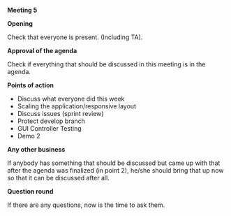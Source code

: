 **Meeting 5**

**Opening**

Check that everyone is present. (Including TA).

**Approval of the agenda**

Check if everything that should be discussed in this meeting is in the agenda.

**Points of action**

 - Discuss what everyone did this week
 - Scaling the application/responsive layout
 - Discuss issues (sprint review)
 - Protect develop branch
 - GUI Controller Testing
 - Demo 2

**Any other business**

If anybody has something that should be discussed but came up with that after the agenda was finalized (in point 2),
he/she should bring that up now so that it can be discussed after all.

**Question round**

If there are any questions, now is the time to ask them.